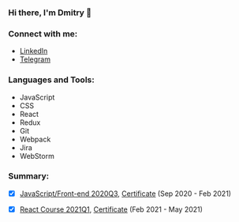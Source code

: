 ### Hi there, I'm Dmitry 👋

### Connect with me:
- [LinkedIn](https://by.linkedin.com/in/nxtspc)
- [Telegram](https://t.me/nxtspc)

### Languages and Tools:
- JavaScript
- CSS
- React
- Redux
- Git
- Webpack
- Jira
- WebStorm

### Summary:
- [x] [JavaScript/Front-end 2020Q3](https://community-z.com/events/js-intro-rss2020q3), [Certificate](https://app.rs.school/certificate/2liep7ku) (Sep 2020 - Feb 2021)
- [x] [React Course 2021Q1](https://community-z.com/events/react-rsschool-2021), [Certificate](https://app.rs.school/certificate/5t0odr87) (Feb 2021 - May 2021)






<!--
**DmitryBogdan90/DmitryBogdan90** is a ✨ _special_ ✨ repository because its `README.md` (this file) appears on your GitHub profile.

Here are some ideas to get you started:

- 🔭 I’m currently working on ...
- 🌱 I’m currently learning ...
- 👯 I’m looking to collaborate on ...
- 🤔 I’m looking for help with ...
- 💬 Ask me about ...
- 📫 How to reach me: ...
- 😄 Pronouns: ...
- ⚡ Fun fact: ...
-->
